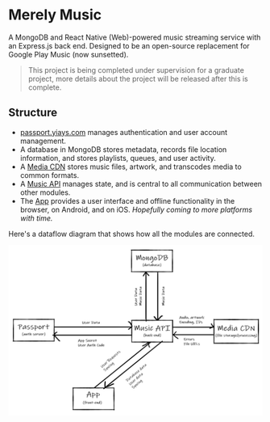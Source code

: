 # Merely Music
A MongoDB and React Native (Web)-powered music streaming service with an Express.js back end. Designed to be an open-source replacement for Google Play Music (now sunsetted).

> This project is being completed under supervision for a graduate project, more details about the project will be released after this is complete.

## Structure
 - [passport.yiays.com](https://passport.yiays.com) manages authentication and user account management.
 - A database in MongoDB stores metadata, records file location information, and stores playlists, queues, and user activity.
 - A [Media CDN](https://cdn.yiays.com) stores music files, artwork, and transcodes media to common formats.
 - A [Music API](server) manages state, and is central to all communication between other modules.
 - The [App](app) provides a user interface and offline functionality in the browser, on Android, and on iOS. *Hopefully coming to more platforms with time.*

Here's a dataflow diagram that shows how all the modules are connected.

![Dataflow Diagram of the project](dfd.png)